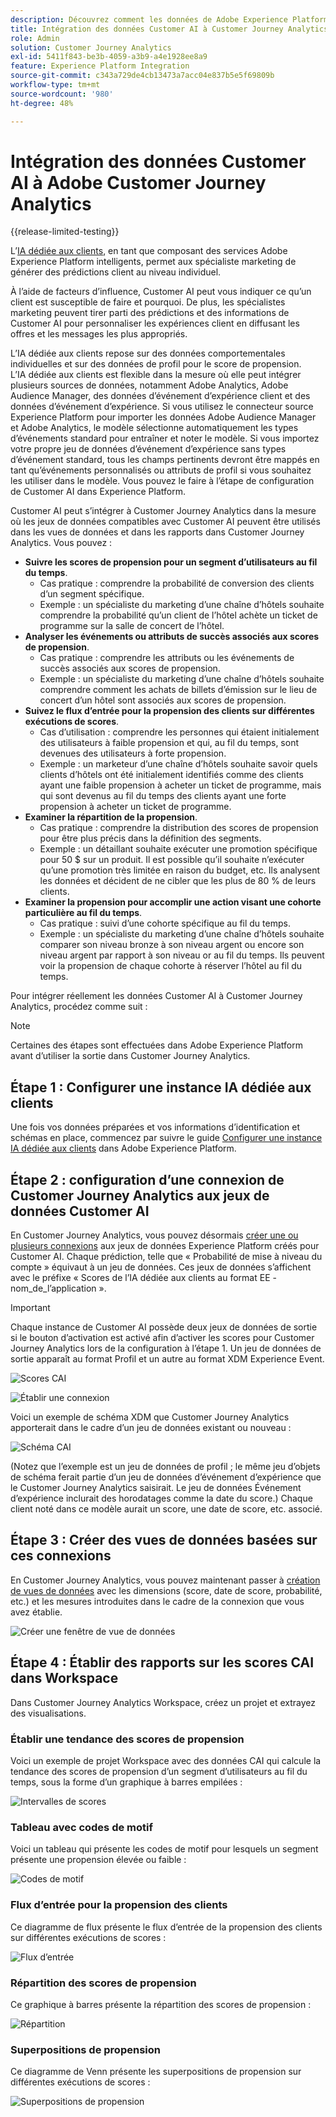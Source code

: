```yaml
---
description: Découvrez comment les données de Adobe Experience Platform Customer AI s’intègrent à Workspace dans Customer Journey Analytics.
title: Intégration des données Customer AI à Customer Journey Analytics
role: Admin
solution: Customer Journey Analytics
exl-id: 5411f843-be3b-4059-a3b9-a4e1928ee8a9
feature: Experience Platform Integration
source-git-commit: c343a729de4cb13473a7acc04e837b5e5f69809b
workflow-type: tm+mt
source-wordcount: '980'
ht-degree: 48%

---
```


# Intégration des données Customer AI à Adobe Customer Journey Analytics

{{release-limited-testing}}

L’[IA dédiée aux clients](https://experienceleague.adobe.com/docs/experience-platform/intelligent-services/customer-ai/overview.html?lang=fr), en tant que composant des services Adobe Experience Platform intelligents, permet aux spécialiste marketing de générer des prédictions client au niveau individuel.

À l’aide de facteurs d’influence, Customer AI peut vous indiquer ce qu’un client est susceptible de faire et pourquoi. De plus, les spécialistes marketing peuvent tirer parti des prédictions et des informations de Customer AI pour personnaliser les expériences client en diffusant les offres et les messages les plus appropriés.

L’IA dédiée aux clients repose sur des données comportementales individuelles et sur des données de profil pour le score de propension. L’IA dédiée aux clients est flexible dans la mesure où elle peut intégrer plusieurs sources de données, notamment Adobe Analytics, Adobe Audience Manager, des données d’événement d’expérience client et des données d’événement d’expérience. Si vous utilisez le connecteur source Experience Platform pour importer les données Adobe Audience Manager et Adobe Analytics, le modèle sélectionne automatiquement les types d’événements standard pour entraîner et noter le modèle. Si vous importez votre propre jeu de données d’événement d’expérience sans types d’événement standard, tous les champs pertinents devront être mappés en tant qu’événements personnalisés ou attributs de profil si vous souhaitez les utiliser dans le modèle. Vous pouvez le faire à l’étape de configuration de Customer AI dans Experience Platform.

Customer AI peut s’intégrer à Customer Journey Analytics dans la mesure où les jeux de données compatibles avec Customer AI peuvent être utilisés dans les vues de données et dans les rapports dans Customer Journey Analytics. Vous pouvez :

* **Suivre les scores de propension pour un segment d’utilisateurs au fil du temps**.
   * Cas pratique : comprendre la probabilité de conversion des clients d’un segment spécifique.
   * Exemple : un spécialiste du marketing d’une chaîne d’hôtels souhaite comprendre la probabilité qu’un client de l’hôtel achète un ticket de programme sur la salle de concert de l’hôtel.
* **Analyser les événements ou attributs de succès associés aux scores de propension**.
   * Cas pratique : comprendre les attributs ou les événements de succès associés aux scores de propension.
   * Exemple : un spécialiste du marketing d’une chaîne d’hôtels souhaite comprendre comment les achats de billets d’émission sur le lieu de concert d’un hôtel sont associés aux scores de propension.
* **Suivez le flux d’entrée pour la propension des clients sur différentes exécutions de scores**.
   * Cas d’utilisation : comprendre les personnes qui étaient initialement des utilisateurs à faible propension et qui, au fil du temps, sont devenues des utilisateurs à forte propension.
   * Exemple : un marketeur d’une chaîne d’hôtels souhaite savoir quels clients d’hôtels ont été initialement identifiés comme des clients ayant une faible propension à acheter un ticket de programme, mais qui sont devenus au fil du temps des clients ayant une forte propension à acheter un ticket de programme.
* **Examiner la répartition de la propension**.
   * Cas pratique : comprendre la distribution des scores de propension pour être plus précis dans la définition des segments.
   * Exemple : un détaillant souhaite exécuter une promotion spécifique pour 50 $ sur un produit. Il est possible qu’il souhaite n’exécuter qu’une promotion très limitée en raison du budget, etc. Ils analysent les données et décident de ne cibler que les plus de 80 % de leurs clients.
* **Examiner la propension pour accomplir une action visant une cohorte particulière au fil du temps**.
   * Cas pratique : suivi d’une cohorte spécifique au fil du temps.
   * Exemple : un spécialiste du marketing d’une chaîne d’hôtels souhaite comparer son niveau bronze à son niveau argent ou encore son niveau argent par rapport à son niveau or au fil du temps. Ils peuvent voir la propension de chaque cohorte à réserver l’hôtel au fil du temps.

Pour intégrer réellement les données Customer AI à Customer Journey Analytics, procédez comme suit :

>[!NOTE]
>
>Certaines des étapes sont effectuées dans Adobe Experience Platform avant d’utiliser la sortie dans Customer Journey Analytics.


## Étape 1 : Configurer une instance IA dédiée aux clients

Une fois vos données préparées et vos informations d’identification et schémas en place, commencez par suivre le guide [Configurer une instance IA dédiée aux clients](https://experienceleague.adobe.com/docs/experience-platform/intelligent-services/customer-ai/user-guide/configure.html?lang=fr) dans Adobe Experience Platform.

## Étape 2 : configuration d’une connexion de Customer Journey Analytics aux jeux de données Customer AI

En Customer Journey Analytics, vous pouvez désormais [créer une ou plusieurs connexions](/help/connections/create-connection.md) aux jeux de données Experience Platform créés pour Customer AI. Chaque prédiction, telle que « Probabilité de mise à niveau du compte » équivaut à un jeu de données. Ces jeux de données s’affichent avec le préfixe « Scores de l’IA dédiée aux clients au format EE - nom_de_l’application ».

>[!IMPORTANT]
>
>Chaque instance de Customer AI possède deux jeux de données de sortie si le bouton d’activation est activé afin d’activer les scores pour Customer Journey Analytics lors de la configuration à l’étape 1. Un jeu de données de sortie apparaît au format Profil et un autre au format XDM Experience Event.

![Scores CAI](assets/cai-scores.png)

![Établir une connexion](assets/create-conn.png)

Voici un exemple de schéma XDM que Customer Journey Analytics apporterait dans le cadre d’un jeu de données existant ou nouveau :

![Schéma CAI](assets/cai-schema.png)

(Notez que l’exemple est un jeu de données de profil ; le même jeu d’objets de schéma ferait partie d’un jeu de données d’événement d’expérience que le Customer Journey Analytics saisirait. Le jeu de données Événement d’expérience inclurait des horodatages comme la date du score.) Chaque client noté dans ce modèle aurait un score, une date de score, etc.  associé.

## Étape 3 : Créer des vues de données basées sur ces connexions

En Customer Journey Analytics, vous pouvez maintenant passer à [création de vues de données](/help/data-views/create-dataview.md) avec les dimensions (score, date de score, probabilité, etc.) et les mesures introduites dans le cadre de la connexion que vous avez établie.

![Créer une fenêtre de vue de données](assets/create-dataview.png)

## Étape 4 : Établir des rapports sur les scores CAI dans Workspace

Dans Customer Journey Analytics Workspace, créez un projet et extrayez des visualisations.

### Établir une tendance des scores de propension

Voici un exemple de projet Workspace avec des données CAI qui calcule la tendance des scores de propension d’un segment d’utilisateurs au fil du temps, sous la forme d’un graphique à barres empilées :

![Intervalles de scores](assets/workspace-scores.png)

### Tableau avec codes de motif

Voici un tableau qui présente les codes de motif pour lesquels un segment présente une propension élevée ou faible :

![Codes de motif](assets/reason-codes.png)

### Flux d’entrée pour la propension des clients

Ce diagramme de flux présente le flux d’entrée de la propension des clients sur différentes exécutions de scores :

![Flux d’entrée](assets/flow.png)

### Répartition des scores de propension

Ce graphique à barres présente la répartition des scores de propension :

![Répartition](assets/distribution.png)

### Superpositions de propension

Ce diagramme de Venn présente les superpositions de propension sur différentes exécutions de scores :

![Superpositions de propension](assets/venn.png)
